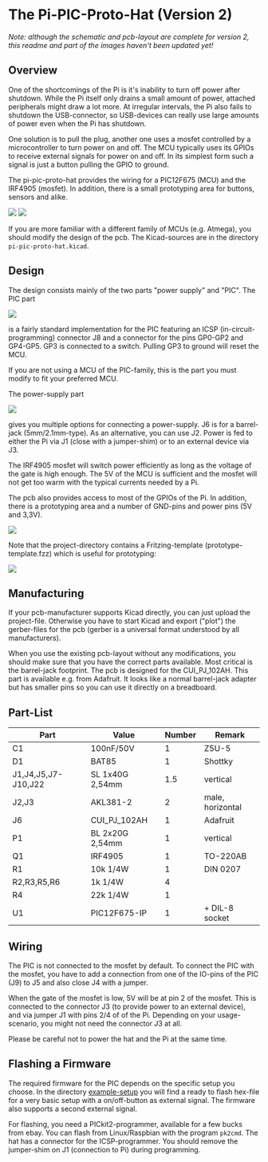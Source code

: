 The Pi-PIC-Proto-Hat (Version 2)
================================

*Note: although the schematic and pcb-layout are complete for version 2,
this readme and part of the images haven't been updated yet!*

Overview
--------

One of the shortcomings of the Pi is it's inability to turn off power after
shutdown. While the Pi itself only drains a small amount of power, attached
peripherals might draw a lot more. At irregular intervals, the Pi also
fails to shutdown the USB-connector, so USB-devices can really use large
amounts of power even when the Pi has shutdown.

One solution is to pull the plug, another one uses a mosfet controlled by
a microcontroller to turn power on and off. The MCU typically uses its
GPIOs to receive external signals for power on and off. In its simplest
form such a signal is just a button pulling the GPIO to ground.

The pi-pic-proto-hat provides the wiring for a PIC12F675 (MCU) and the
IRF4905 (mosfet). In addition, there is a small prototyping area for
buttons, sensors and alike.

![](pcb.png)
![](pcb.jpg)

If you are more familiar with a different family of MCUs (e.g. Atmega), you
should modify the design of the pcb. The Kicad-sources are in the
directory `pi-pic-proto-hat.kicad`.


Design
------

The design consists mainly of the two parts "power supply" and "PIC".
The PIC part

![](schematic-pic.png)

is a fairly standard implementation for the PIC featuring an
ICSP (in-circuit-programming) connector J8
and a connector for the pins GP0-GP2 and GP4-GP5. GP3 is connected to a
switch. Pulling GP3 to ground will reset the MCU.

If you are not using a MCU of the PIC-family, this is the part you must
modify to fit your preferred MCU.

The power-supply part

![](schematic-mosfet.png)

gives you multiple options for connecting a power-supply. J6 is for a
barrel-jack (5mm/2.1mm-type). As an alternative, you can use J2. Power is fed
to either the Pi via J1 (close with a jumper-shim) or to an external
device via J3.

The IRF4905 mosfet will switch power efficiently as long as the voltage
of the gate is high enough. The 5V of the MCU is sufficient and the
mosfet will not get too warm with the typical currents needed by a Pi.

The pcb also provides access to most of the GPIOs of the Pi. In addition,
there is a prototyping area and a number of GND-pins and power pins
(5V and 3,3V).

![](pcb-layout.png)

Note that the project-directory contains a Fritzing-template
(prototype-template.fzz) which is useful for prototyping:

![](prototype-template.png)


Manufacturing
-------------

If your pcb-manufacturer supports Kicad directly, you can just upload the
project-file. Otherwise you have to start Kicad and export ("plot") the
gerber-files for the pcb (gerber is a universal format understood by all
manufacturers).

When you use the existing pcb-layout without any modifications, you should
make sure that you have the correct parts available. Most critical is the
barrel-jack footprint. The pcb is designed for the CUI_PJ_102AH. This part
is available e.g. from Adafruit. It looks like a normal barrel-jack adapter
but has smaller pins so you can use it directly on a breadboard.


Part-List
---------

|Part                | Value           | Number | Remark           |
|--------------------|-----------------|--------|------------------|
|C1                  | 100nF/50V       | 1      | Z5U-5            |
|D1                  | BAT85           | 1      | Shottky          |
|J1,J4,J5,J7-J10,J22 | SL 1x40G 2,54mm | 1.5    | vertical         |
|J2,J3               | AKL381-2        | 2      | male, horizontal |
|J6                  | CUI_PJ_102AH    | 1      | Adafruit         |
|P1                  | BL 2x20G 2,54mm | 1      | vertical         |
|Q1                  | IRF4905         | 1      | TO-220AB         |
|R1                  | 10k 1/4W        | 1      | DIN 0207         |
|R2,R3,R5,R6         | 1k 1/4W         | 4      |                  |
|R4                  | 22k 1/4W        | 1      |                  |
|U1                  | PIC12F675-IP    | 1      | + DIL-8 socket   |


Wiring
------

The PIC is not connected to the mosfet by default. To connect the PIC with
the mosfet, you have to add a connection from one of the IO-pins of the PIC
(J9) to J5 and also close J4 with a jumper.

When the gate of the mosfet is low, 5V will be at pin 2 of the mosfet. This
is connected to the connector J3 (to provide power to an external device), and
via jumper J1 with pins 2/4 of of the Pi. Depending on your usage-scenario,
you might not need the connector J3 at all.

Please be careful not to power the hat and the Pi at the same time.
 

Flashing a Firmware
-------------------

The required firmware for the PIC depends on the specific setup you choose.
In the directory [example-setup](./example-setup/Readme.md)
you will find a ready to flash hex-file for a very basic setup with a
on/off-button as external signal. The firmware also supports a second
external signal.

For flashing, you need a PICkit2-programmer, available for a few bucks from
ebay. You can flash from Linux/Raspbian with the program `pk2cmd`. The hat
has a connector for the ICSP-programmer. You should remove the jumper-shim
on J1 (connection to Pi) during programming.
